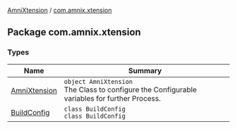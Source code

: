 [AmniXtension](../index.md) / [com.amnix.xtension](./index.md)

## Package com.amnix.xtension

### Types

| Name | Summary |
|---|---|
| [AmniXtension](-amni-xtension/index.md) | `object AmniXtension`<br>The Class to configure the Configurable variables for further Process. |
| [BuildConfig](-build-config/index.md) | `class BuildConfig`<br>`class BuildConfig` |
